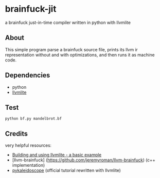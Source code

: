# brainfuck-jit
a brainfuck just-in-time compiler written in python with llvmlite

## About

This simple program parse a brainfuck source file, prints its llvm ir representation without and with optimizations, and then runs it as machine code.

## Dependencies

* python
* [llvmlite](http://llvmlite.pydata.org/en/latest/)

## Test

```
python bf.py mandelbrot.bf
```

## Credits

very helpful resources:

* [Building and using llvmlite - a basic example](http://eli.thegreenplace.net/2015/building-and-using-llvmlite-a-basic-example/)
* [llvm-brainfuck] (https://github.com/jeremyroman/llvm-brainfuck) (c++ implementation)
* [pykaleidoscope](https://github.com/eliben/pykaleidoscope) (official tutorial rewritten with llvmlite)
